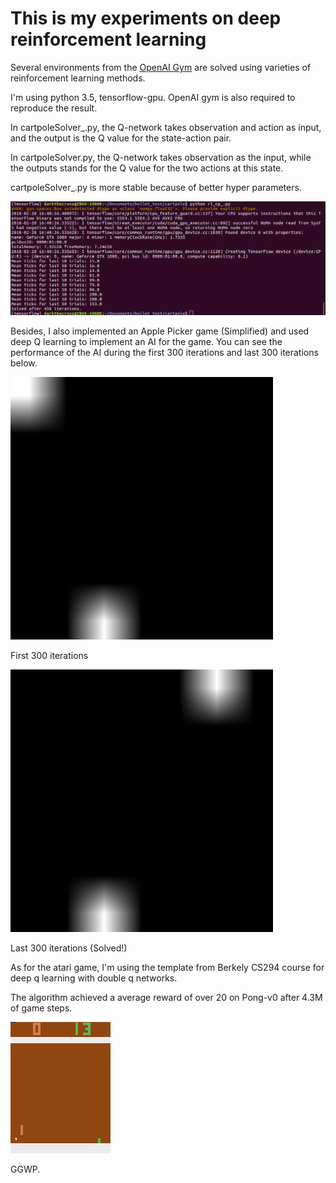 # This is my experiments on deep reinforcement learning

Several environments from the [OpenAI Gym](https://gym.openai.com/envs/CartPole-v0/) are solved using varieties of reinforcement learning methods.

I'm using python 3.5, tensorflow-gpu. OpenAI gym is also required to reproduce the result.

In cartpoleSolver_.py, the Q-network takes observation and action as input, and the output is the Q value for the state-action pair.

In cartpoleSolver.py, the Q-network takes observation as the input, while the outputs stands for the Q value for the two actions at this state.

cartpoleSolver_.py is more stable because of better hyper parameters.

![sample](img/456.png)


Besides, I also implemented an Apple Picker game (Simplified) and used deep Q learning to implement an AI for the game. You
 can see the performance of the AI during the first 300 iterations and last 300 iterations below.

![first 300](img/first300.gif)

First 300 iterations

![last 300](img/last300.gif)

Last 300 iterations (Solved!)

As for the atari game, I'm using the template from Berkely CS294 course for deep q learning with double q networks.

The algorithm achieved a average reward of over 20 on Pong-v0 after 4.3M of game steps.

![Pong]( img/pong.gif )

GGWP.
